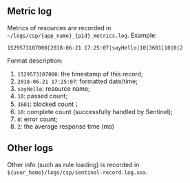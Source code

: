 ## Metric log 

Metrics of resources are recorded in `~/logs/csp/{app_name}_{pid}_metrics.log`. Example:

```
1529573107000|2018-06-21 17:25:07|sayHello|10|3601|10|0|2
```

Format description:

1. `1529573107000`: the timestamp of this record;
2. `2018-06-21 17:25:07`: formatted date/time;
3. `sayHello`: resource name;
4. `10`: passed count;
5. `3601`: blocked count；
6. `10`: complete count (successfully handled by Sentinel);
7. `0`: error count;
8. `2`: the average response time (ms)

## Other logs

Other info (such as rule loading) is recorded in `${user_home}/logs/csp/sentinel-record.log.xxx`.